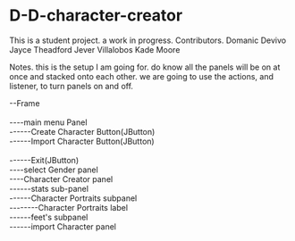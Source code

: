 # D-D-character-creator
This is a student project. a work in progress.
Contributors. 
Domanic Devivo
Jayce Theadford
Jever Villalobos
Kade Moore

Notes.
this is the setup I am going for. do know all the panels will be on at once and stacked onto each other.
we are going to use the actions, and listener, to turn panels on and off.


--Frame <br />  
----main menu Panel<br /> 
------Create Character Button(JButton)<br /> 
------Import Character Button(JButton)<br />  
------Exit(JButton)<br /> 
----select Gender panel<br /> 
----Character Creator panel<br /> 
------stats sub-panel<br /> 
------Character Portraits subpanel<br />
--------Character Portraits label<br /> 
------feet's subpanel<br /> 
------import Character panel<br />  

    
    
  
